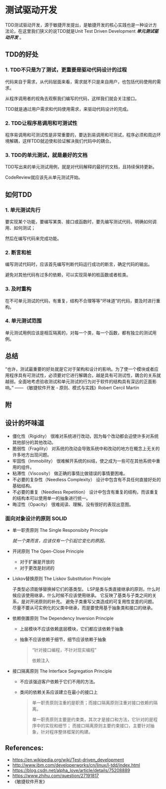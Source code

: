 # 测试驱动开发

TDD测试驱动开发，源于敏捷开发提出，是敏捷开发的核心实践也是一种设计方法论，在这里我们狭义的说TDD就是Unit Test Driven Development ***单元测试驱动开发*** 。

## TDD的好处

### 1. TDD不只是为了测试，更重要是驱动代码设计的过程

代码来自于需求，从代码层面来看，需求就不只是来自用户，也包括代码使用的需求。

从程序调用者的视角去观察我们编写的代码，这样我们就会关注接口。

TDD就是通过用户需求和代码使用需求，来驱动代码设计的完成。

### 2. TDD让程序易调用和可测试性

程序易调用和可测试性是非常重要的，要达到易调用和可测试，程序必须和周边环境解耦，这样TDD就迫使和验证解决我们代码中的耦合。

### 3. TDD的单元测试，就是最好的文档

TDD写出来的单元测试用例，就是对代码解释的最好的文档，且持续保持更新。

CodeReview就应该先从单元测试开始。

## 如何TDD

### 1. 单元测试先行

要实现某个功能，要编写某类、接口或函数时，要先编写测试代码，明确如何调用、如何测试；

然后在编写代码来完成功能。

### 2. 断言和桩

编写测试代码时，应该首先编写判断代码运行成功的断言，确定代码的输出。

避免对其他代码有过多的依赖，可以实现简单的桩函数或者桩类。

### 3. 及时重构

在不可单元测试的代码，有重复，结构不合理等等“坏味道”的代码，要及时进行重构。

### 4. 单元测试范围

单元测试用例应该是相互隔离的，对每一个类，每一个函数，都有独立的测试用例。 

## 总结

“也许，测试最重要的好处就是它对于架构和设计的影响。为了使一个模块或者应用程序具有可测试性，必须要对它进行解耦合。越是具有可测试性，耦合的关系就越弱。全面地考虑验收测试和单元测试的行为对于软件的结构具有深远的正面影响。”  —— 《敏捷软件开发 - 原则、模式与实践》Robert Cercil Martin 



## 附

## 设计的坏味道

- 僵化性（Rigidity）
  很难对系统进行改动，因为每个改动都会迫使许多对系统其他部分的其他改动。
- 脆弱性（Fragility）
  对系统的改动会导致系统中和改动的地方在概念上无关的许多地方出现问题。
- 牢固性（Immobility）
  很难解开系统的纠结，使之成为一些可在其他系统中重用的组件。
- 粘滞性（Viscosity）
  做正确的事情比做错误的事情要困难。
- 不必要的复杂性（Needless Complexity）
  设计中包含有不具任何直接好处的基础结构。
- 不必要的重复（Needless Repetition）
  设计中包含有重复的结构，而该重复的结构本可以使用单一的抽象进行统一。
- 晦涩性（Opacity）
  很难阅读、理解。没有很好的表现出意图。

### 面向对象设计的原则 SOLID

- 单一职责原则 The Single Responsibity Principle

  *就一个类而言，应该仅有一个引起它变化的原因。*

- 开闭原则 The Open-Close Principle

  - 对于扩展是开放的
  - 对于更改是封闭的

- Liskov替换原则 The Liskov Substitution Principle

  子类型必须能够替换掉它们的基类型。
  LSP是类与类直接继承的原则，什么时候应该使用继承，什么时候不应该使用继承。
  它反映了基类与子类之间的关系，是对开闭原则的补充。
  避免子类重写父类造成的可复用性变差的问题。
  尽量不要从可实例化的父类中继承，而是要使用基于抽象类和接口的继承。

- 依赖倒置原则 The Dependency Inversion Principle

  - 上层模块不应该依赖底层模块，它们都应该依赖于抽象

  - 抽象不应该依赖于细节，细节应该依赖于抽象

    > “针对接口编程，不针对现实编程”
    >
    > 依赖注入 

- 接口隔离原则 The Interface Segregation Principle

  - 不应该强迫客户依赖于它们不用的方法。

  - 类间的依赖关系应该建立在最小的接口上

    > 单一职责原则注重的是职责；而接口隔离原则注重对接口依赖的隔离。
    >
    > 单一职责原则主要是约束类，其次才是接口和方法，它针对的是程序中的实现和细节； 而接口隔离原则主要约束接口，主要针对抽象，针对程序整体框架的构建。





## References:

- https://en.wikipedia.org/wiki/Test-driven_development
- http://www.ibm.com/developerworks/cn/linux/l-tdd/index.html
- https://blog.csdn.net/alpha_love/article/details/75208889
- https://www.zhihu.com/question/27191817
- 《敏捷软件开发》